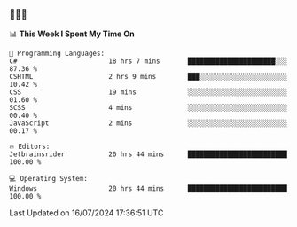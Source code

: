 ### 👋👋👋
<!--START_SECTION:waka-->
📊 **This Week I Spent My Time On** 

```text
💬 Programming Languages: 
C#                       18 hrs 7 mins       ██████████████████████░░░   87.36 % 
CSHTML                   2 hrs 9 mins        ███░░░░░░░░░░░░░░░░░░░░░░   10.42 % 
CSS                      19 mins             ░░░░░░░░░░░░░░░░░░░░░░░░░   01.60 % 
SCSS                     4 mins              ░░░░░░░░░░░░░░░░░░░░░░░░░   00.40 % 
JavaScript               2 mins              ░░░░░░░░░░░░░░░░░░░░░░░░░   00.17 % 

🔥 Editors: 
Jetbrainsrider           20 hrs 44 mins      █████████████████████████   100.00 % 

💻 Operating System: 
Windows                  20 hrs 44 mins      █████████████████████████   100.00 % 
```


 Last Updated on 16/07/2024 17:36:51 UTC
<!--END_SECTION:waka-->

